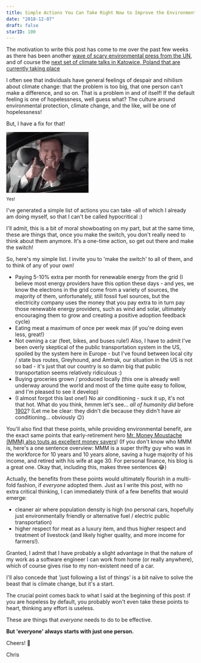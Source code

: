 ```yaml
---
title: Simple Actions You Can Take Right Now to Improve the Environment and Combat Climate Change
date: "2018-12-07"
draft: false
starID: 100
---
```


The motivation to write this post has come to me over the past few weeks as there has been another [wave of scary environmental press from the UN](https://www.theguardian.com/environment/2018/dec/03/david-attenborough-collapse-civilisation-on-horizon-un-climate-summit), and of course the [next set of climate talks in Katowice, Poland that are currently taking place](https://unfccc.int/katowice)

I often see that individuals have general feelings of despair and nihilism about climate change: that the problem is too big, that one person can't make a difference, and so on. That is a problem in and of itself! If the default feeling is one of hopelessness, well guess what? The culture around environmental protection, climate change, and the like, will be one of hopelessness!

But, I have a fix for that! 

![A fix.](thumbs.gif)
<br/>
<sub class="subtitle">Yes!</sub>

I've generated a simple list of actions you can take -all of which I already am doing myself, so that I can't be called hypocritical :) 

I'll admit, this is a bit of moral showboating on my part, but at the same time, these are things that, once you make the switch, you don't really need to think about them anymore. It's a one-time action, so get out there and make the switch! 

So, here's my simple list. I invite you to 'make the switch' to all of them, and to think of any of your own!

- Paying 5-10% extra per month for renewable energy from the grid (I believe most energy providers have this option these days - and yes, we know the electrons in the grid come from a variety of sources, the majority of them, unfortunately, still fossil fuel sources, but the electricity company uses the money that you pay extra to in turn pay those renewable energy providers, such as wind and solar, ultimately encouraging them to grow and creating a positive adoption feedback cycle)
- Eating meat a maximum of once per week max (if you're doing even less, great!)
- Not owning a car (feet, bikes, and buses rule!) Also, I have to admit I've been overly skeptical of the public transportation system in the US, spoiled by the system here in Europe - but I've found between local city / state bus routes, Greyhound, and Amtrak, our situation in the US is not so bad - it's just that our country is so damn big that public transportation seems relatively ridiculous :)
- Buying groceries grown / produced locally (this one is already well underway around the world and most of the time quite easy to follow, and I'm pleased to see it develop)
- (I almost forgot this last one!) No air conditioning - suck it up, it's not that hot. What do you think, hmmm let's see... _all of humanity did_ before [1902](https://www.google.com/search?q=what+year+was+air+condition+invented&oq=what+year+was+air+condition+invented&aqs=chrome..69i57j69i64.6281j0j7&sourceid=chrome&ie=UTF-8)? (Let me be clear: they didn't die because they didn't have air conditioning... obviously :wink:)

You'll also find that these points, while providing environmental benefit, are the exact same points that early-retirement hero [Mr. Money Moustache (MMM) also touts as excellent money savers](http://www.mrmoneymustache.com/2016/03/15/mother-earth/)! (If you don't know who MMM is, here's a one sentence overview: MMM is a super thrifty guy who was in the workforce for 10 years and 10 years alone, saving a huge majority of his income, and retired with his wife at age 30. For personal finance, his blog is a great one. Okay that, including this, makes three sentences :joy:)

Actually, the benefits from these points would ultimately flourish in a multi-fold fashion, if _everyone_ adopted them. Just as I write this post, with no extra critical thinking, I can immediately think of a few benefits that would emerge:
- cleaner air where population density is high (no personal cars, hopefully just environmentally friendly or alternative fuel / electric public transportation)
- higher respect for meat as a luxury item, and thus higher respect and treatment of livestock (and likely higher quality, and more income for farmers!).

Granted, I admit that I have probably a slight advantage in that the nature of my work as a software engineer I can work from home (or really anywhere), which of course gives rise to my non-existent need of a car.

I'll also concede that 'just following a list of things' is a bit naïve to solve the beast that is climate change, but it's a start.

The crucial point comes back to what I said at the beginning of this post: if you are hopeless by default, you probably won't even take these points to heart, thinking any effort is useless. 

These are things that _everyone_ needs to do to be effective. 

**But 'everyone' always starts with just one person.**

Cheers! :beer:

Chris